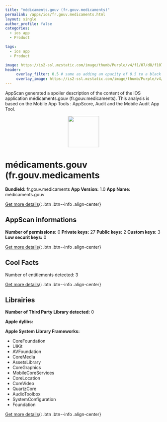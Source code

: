 ```yaml
---
title: "médicaments.gouv (fr.gouv.medicaments)"
permalink: /apps/ios/fr.gouv.medicaments.html
layout: single
author_profile: false
categories: 
  - ios app 
  - Product 

tags: 
  - ios app 
  - Product 

image: https://is2-ssl.mzstatic.com/image/thumb/Purple/v4/f1/07/d8/f107d81a-bc98-0835-0f64-87c277e345b4/mzl.emzbnzwb.png/512x512bb.jpg
header: 
     overlay_filter: 0.5 # same as adding an opacity of 0.5 to a black background
     overlay_image: https://is2-ssl.mzstatic.com/image/thumb/Purple/v4/f1/07/d8/f107d81a-bc98-0835-0f64-87c277e345b4/mzl.emzbnzwb.png/512x512bb.jpg
---
```

AppScan generated a spoiler description of the content of the iOS application médicaments.gouv (fr.gouv.medicaments). This analysis is based on the Mobile App Tools : AppScore, Audit and the Mobile Audit App Tool.

  
  
<div style="text-align: center;"><img src="https://is2-ssl.mzstatic.com/image/thumb/Purple/v4/f1/07/d8/f107d81a-bc98-0835-0f64-87c277e345b4/mzl.emzbnzwb.png/512x512bb.jpg" width="100" height="100"></div>  
  
# médicaments.gouv (fr.gouv.medicaments

**BundleId:** fr.gouv.medicaments
**App Version:** 1.0
**App Name:** médicaments.gouv


[Get more details](/pricing.html){: .btn .btn--info .align-center}  
  
## AppScan informations 

**Number of permissions:** 0
**Private keys:** 27
**Public keys:** 2
**Custom keys:** 3
**Low securit keys:** 0
  
[Get more details](/pricing.html){: .btn .btn--info .align-center}

## Cool Facts

Number of entitlements detected: 3
  
[Get more details](/pricing.html){: .btn .btn--info .align-center}

## Librairies 
**Number of Third Party Library detected:** 0

**Apple dylibs:**


**Apple System Library Frameworks:**
- CoreFoundation
- UIKit
- AVFoundation
- CoreMedia
- AssetsLibrary
- CoreGraphics
- MobileCoreServices
- CoreLocation
- CoreVideo
- QuartzCore
- AudioToolbox
- SystemConfiguration
- Foundation


  
[Get more details](/pricing.html){: .btn .btn--info .align-center}

